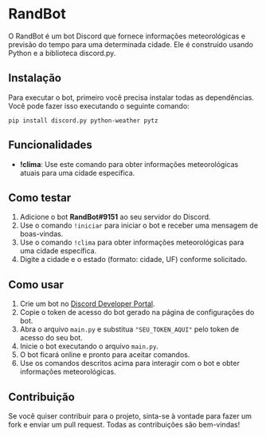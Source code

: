 <!DOCTYPE html>
<html lang="en">
<head>
    <meta charset="UTF-8">
    <meta name="viewport" content="width=device-width, initial-scale=1.0">

</head>
<body>
    <h1>RandBot</h1>
    <p>O RandBot é um bot Discord que fornece informações meteorológicas e previsão do tempo para uma determinada cidade. Ele é construído usando Python e a biblioteca discord.py.</p>
   <h2>Instalação</h2>
    <p>Para executar o bot, primeiro você precisa instalar todas as dependências. Você pode fazer isso executando o seguinte comando:</p>
    <pre><code>pip install discord.py python-weather pytz</code></pre>
     <h2>Funcionalidades</h2>
    <ul>
        <li><strong>!clima</strong>: Use este comando para obter informações meteorológicas atuais para uma cidade específica.</li>
    </ul>
<h2>Como testar</h2>
<ol>
    <li>Adicione o bot <strong>RandBot#9151</strong> ao seu servidor do Discord.</li>
    <li>Use o comando <code>!iniciar</code> para iniciar o bot e receber uma mensagem de boas-vindas.</li>
    <li>Use o comando <code>!clima</code> para obter informações meteorológicas para uma cidade específica.</li>
    <li>Digite a cidade e o estado (formato: cidade, UF) conforme solicitado.</li>
</ol>
<h2>Como usar</h2>
    <ol>
        <li>Crie um bot no <a href="https://discord.com/developers" target="_blank" rel="noopener noreferrer">Discord Developer Portal</a>.</li>
        <li>Copie o token de acesso do bot gerado na página de configurações do bot.</li>
        <li>Abra o arquivo <code>main.py</code> e substitua <code>"SEU_TOKEN_AQUI"</code> pelo token de acesso do seu bot.</li>
        <li>Inicie o bot executando o arquivo <code>main.py</code>.</li>
        <li>O bot ficará online e pronto para aceitar comandos.</li>
        <li>Use os comandos descritos acima para interagir com o bot e obter informações meteorológicas.</li>
    </ol>
 <h2>Contribuição</h2>
    <p>Se você quiser contribuir para o projeto, sinta-se à vontade para fazer um fork e enviar um pull request. Todas as contribuições são bem-vindas!</p>
   
</body>
   

   
</html>

